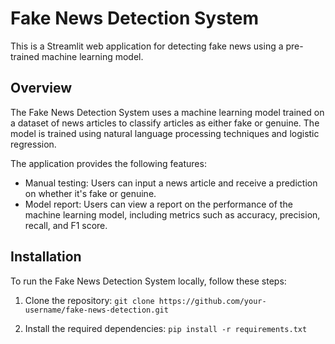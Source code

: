 # Fake News Detection System

This is a Streamlit web application for detecting fake news using a pre-trained machine learning model.

## Overview

The Fake News Detection System uses a machine learning model trained on a dataset of news articles to classify articles as either fake or genuine. The model is trained using natural language processing techniques and logistic regression.

The application provides the following features:

- Manual testing: Users can input a news article and receive a prediction on whether it's fake or genuine.
- Model report: Users can view a report on the performance of the machine learning model, including metrics such as accuracy, precision, recall, and F1 score.

## Installation

To run the Fake News Detection System locally, follow these steps:

1. Clone the repository:
```git clone https://github.com/your-username/fake-news-detection.git```

2. Install the required dependencies:
```pip install -r requirements.txt```

